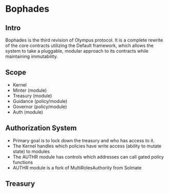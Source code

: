 # Bophades

## Intro
Bophades is the third revision of Olympus protocol. It is a complete rewrite of the core contracts utilizing
the Default framework, which allows the system to take a pluggable, modular approach to its contracts while
maintaining immutability.

## Scope
- Kernel
- Minter (module)
- Treasury (module)
- Guidance (policy/module)
- Governor (policy/module)
- Auth (module)

## Authorization System
- Primary goal is to lock down the treasury and who has access to it.
- The Kernel handles which policies have write access (ability to mutate state) to modules
- The AUTHR module has controls which addresses can call gated policy functions
- AUTHR module is a fork of MultiRolesAuthority from Solmate

## Treasury